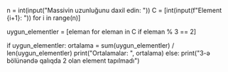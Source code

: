 n = int(input("Massivin uzunluğunu daxil edin: "))
C = [int(input(f"Element {i+1}: ")) for i in range(n)]

uygun_elementler = [eleman for eleman in C if eleman % 3 == 2]

if uygun_elementler:
    ortalama = sum(uygun_elementler) / len(uygun_elementler)
    print("Ortalamalar: ", ortalama)
else:
    print("3-ə bölünəndə qalıqda 2 olan element tapılmadı")
